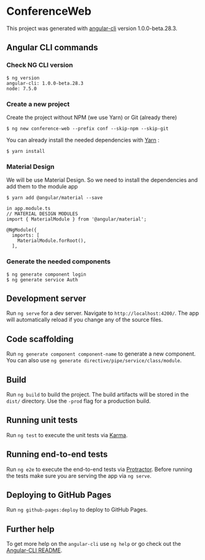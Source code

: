 # ConferenceWeb

This project was generated with [angular-cli](https://github.com/angular/angular-cli) version 1.0.0-beta.28.3.

## Angular CLI commands


### Check NG CLI version

```
$ ng version
angular-cli: 1.0.0-beta.28.3
node: 7.5.0
```
### Create a new project

Create the project without NPM (we use Yarn) or Git (already there)

```
$ ng new conference-web --prefix conf --skip-npm --skip-git
```

You can already install the needed dependencies with [Yarn]() : 

```
$ yarn install
```

### Material Design 

We will be use Material Design. So we need to install the dependencies and add them to the module app

```
$ yarn add @angular/material --save
```

```
in app.module.ts
// MATERIAL DESIGN MODULES
import { MaterialModule } from '@angular/material';

@NgModule({
  imports: [
    MaterialModule.forRoot(),
  ],
```

### Generate the needed components 

```
$ ng generate component login
$ ng generate service Auth
```


## Development server
Run `ng serve` for a dev server. Navigate to `http://localhost:4200/`. The app will automatically reload if you change any of the source files.

## Code scaffolding

Run `ng generate component component-name` to generate a new component. You can also use `ng generate directive/pipe/service/class/module`.

## Build

Run `ng build` to build the project. The build artifacts will be stored in the `dist/` directory. Use the `-prod` flag for a production build.

## Running unit tests

Run `ng test` to execute the unit tests via [Karma](https://karma-runner.github.io).

## Running end-to-end tests

Run `ng e2e` to execute the end-to-end tests via [Protractor](http://www.protractortest.org/).
Before running the tests make sure you are serving the app via `ng serve`.

## Deploying to GitHub Pages

Run `ng github-pages:deploy` to deploy to GitHub Pages.

## Further help

To get more help on the `angular-cli` use `ng help` or go check out the [Angular-CLI README](https://github.com/angular/angular-cli/blob/master/README.md).
